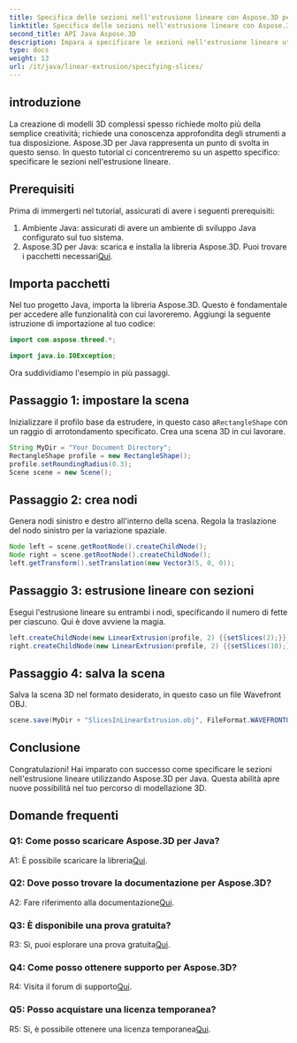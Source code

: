 ```yaml
---
title: Specifica delle sezioni nell'estrusione lineare con Aspose.3D per Java
linktitle: Specifica delle sezioni nell'estrusione lineare con Aspose.3D per Java
second_title: API Java Aspose.3D
description: Impara a specificare le sezioni nell'estrusione lineare utilizzando Aspose.3D per Java. Migliora le tue capacità di modellazione 3D con questa guida passo passo.
type: docs
weight: 13
url: /it/java/linear-extrusion/specifying-slices/
---
```

## introduzione

La creazione di modelli 3D complessi spesso richiede molto più della semplice creatività; richiede una conoscenza approfondita degli strumenti a tua disposizione. Aspose.3D per Java rappresenta un punto di svolta in questo senso. In questo tutorial ci concentreremo su un aspetto specifico: specificare le sezioni nell'estrusione lineare.

## Prerequisiti

Prima di immergerti nel tutorial, assicurati di avere i seguenti prerequisiti:

1. Ambiente Java: assicurati di avere un ambiente di sviluppo Java configurato sul tuo sistema.
2.  Aspose.3D per Java: scarica e installa la libreria Aspose.3D. Puoi trovare i pacchetti necessari[Qui](https://releases.aspose.com/3d/java/).

## Importa pacchetti

Nel tuo progetto Java, importa la libreria Aspose.3D. Questo è fondamentale per accedere alle funzionalità con cui lavoreremo. Aggiungi la seguente istruzione di importazione al tuo codice:

```java
import com.aspose.threed.*;

import java.io.IOException;
```

Ora suddividiamo l'esempio in più passaggi.

## Passaggio 1: impostare la scena

Inizializzare il profilo base da estrudere, in questo caso a`RectangleShape` con un raggio di arrotondamento specificato. Crea una scena 3D in cui lavorare.

```java
String MyDir = "Your Document Directory";
RectangleShape profile = new RectangleShape();
profile.setRoundingRadius(0.3);
Scene scene = new Scene();
```

## Passaggio 2: crea nodi

Genera nodi sinistro e destro all'interno della scena. Regola la traslazione del nodo sinistro per la variazione spaziale.

```java
Node left = scene.getRootNode().createChildNode();
Node right = scene.getRootNode().createChildNode();
left.getTransform().setTranslation(new Vector3(5, 0, 0));
```

## Passaggio 3: estrusione lineare con sezioni

Esegui l'estrusione lineare su entrambi i nodi, specificando il numero di fette per ciascuno. Qui è dove avviene la magia.

```java
left.createChildNode(new LinearExtrusion(profile, 2) {{setSlices(2);}});
right.createChildNode(new LinearExtrusion(profile, 2) {{setSlices(10);}});
```

## Passaggio 4: salva la scena

Salva la scena 3D nel formato desiderato, in questo caso un file Wavefront OBJ.

```java
scene.save(MyDir + "SlicesInLinearExtrusion.obj", FileFormat.WAVEFRONTOBJ);
```

## Conclusione

Congratulazioni! Hai imparato con successo come specificare le sezioni nell'estrusione lineare utilizzando Aspose.3D per Java. Questa abilità apre nuove possibilità nel tuo percorso di modellazione 3D.

## Domande frequenti

### Q1: Come posso scaricare Aspose.3D per Java?

 A1: È possibile scaricare la libreria[Qui](https://releases.aspose.com/3d/java/).

### Q2: Dove posso trovare la documentazione per Aspose.3D?

 A2: Fare riferimento alla documentazione[Qui](https://reference.aspose.com/3d/java/).

### Q3: È disponibile una prova gratuita?

 R3: Sì, puoi esplorare una prova gratuita[Qui](https://releases.aspose.com/).

### Q4: Come posso ottenere supporto per Aspose.3D?

 R4: Visita il forum di supporto[Qui](https://forum.aspose.com/c/3d/18).

### Q5: Posso acquistare una licenza temporanea?

 R5: Sì, è possibile ottenere una licenza temporanea[Qui](https://purchase.aspose.com/temporary-license/).